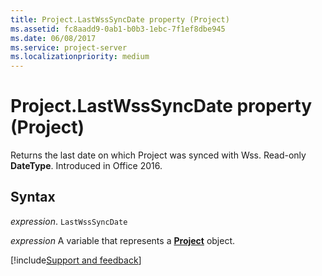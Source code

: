 ```yaml
---
title: Project.LastWssSyncDate property (Project)
ms.assetid: fc8aadd9-0ab1-b0b3-1ebc-7f1ef8dbe945
ms.date: 06/08/2017
ms.service: project-server
ms.localizationpriority: medium
---
```



# Project.LastWssSyncDate property (Project)

Returns the last date on which Project was synced with Wss. Read-only **DateType**. Introduced in Office 2016.


## Syntax

_expression_. `LastWssSyncDate`

_expression_ A variable that represents a **[Project](project.project.md)** object.

[!include[Support and feedback](~/includes/feedback-boilerplate.md)]